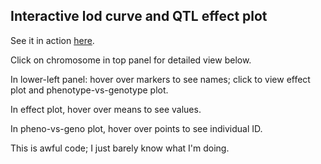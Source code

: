 Interactive lod curve and QTL effect plot
----------------------------------------------------------------------

See it in action [here](http://www.biostat.wisc.edu/~kbroman/D3/lod_and_effect).

Click on chromosome in top panel for detailed view below.

In lower-left panel: hover over markers to see names;
click to view effect plot and phenotype-vs-genotype plot.

In effect plot, hover over means to see values.

In pheno-vs-geno plot, hover over points to see individual ID.

This is awful code; I just barely know what I'm doing.
